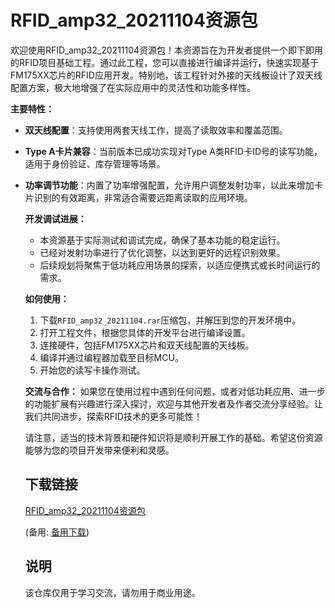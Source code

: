 # RFID_amp32_20211104资源包

欢迎使用RFID_amp32_20211104资源包！本资源旨在为开发者提供一个即下即用的RFID项目基础工程。通过此工程，您可以直接进行编译并运行，快速实现基于FM175XX芯片的RFID应用开发。特别地，该工程针对外接的天线板设计了双天线配置方案，极大地增强了在实际应用中的灵活性和功能多样性。

**主要特性：**
- **双天线配置**：支持使用两套天线工作，提高了读取效率和覆盖范围。
- **Type A卡片兼容**：当前版本已成功实现对Type A类RFID卡ID号的读写功能，适用于身份验证、库存管理等场景。
- **功率调节功能**：内置了功率增强配置，允许用户调整发射功率，以此来增加卡片识别的有效距离，非常适合需要远距离读取的应用环境。

  **开发调试进展：**
  - 本资源基于实际测试和调试完成，确保了基本功能的稳定运行。
  - 已经对发射功率进行了优化调整，以达到更好的远程识别效果。
  - 后续规划将聚焦于低功耗应用场景的探索，以适应便携式或长时间运行的需求。

  **如何使用：**
  1. 下载`RFID_amp32_20211104.rar`压缩包，并解压到您的开发环境中。
  2. 打开工程文件，根据您具体的开发平台进行编译设置。
  3. 连接硬件，包括FM175XX芯片和双天线配置的天线板。
  4. 编译并通过编程器加载至目标MCU。
  5. 开始您的读写卡操作测试。

  **交流与合作：**
  如果您在使用过程中遇到任何问题，或者对低功耗应用、进一步的功能扩展有兴趣进行深入探讨，欢迎与其他开发者及作者交流分享经验。让我们共同进步，探索RFID技术的更多可能性！

  请注意，适当的技术背景和硬件知识将是顺利开展工作的基础。希望这份资源能够为您的项目开发带来便利和灵感。

  ## 下载链接
  [RFID_amp32_20211104资源包](https://pan.quark.cn/s/f9038c1002a5) 

  (备用: [备用下载](https://pan.baidu.com/s/135Nv-EIFwwZ_Eq0520YsAQ?pwd=1234))

  ## 说明

  该仓库仅用于学习交流，请勿用于商业用途。
